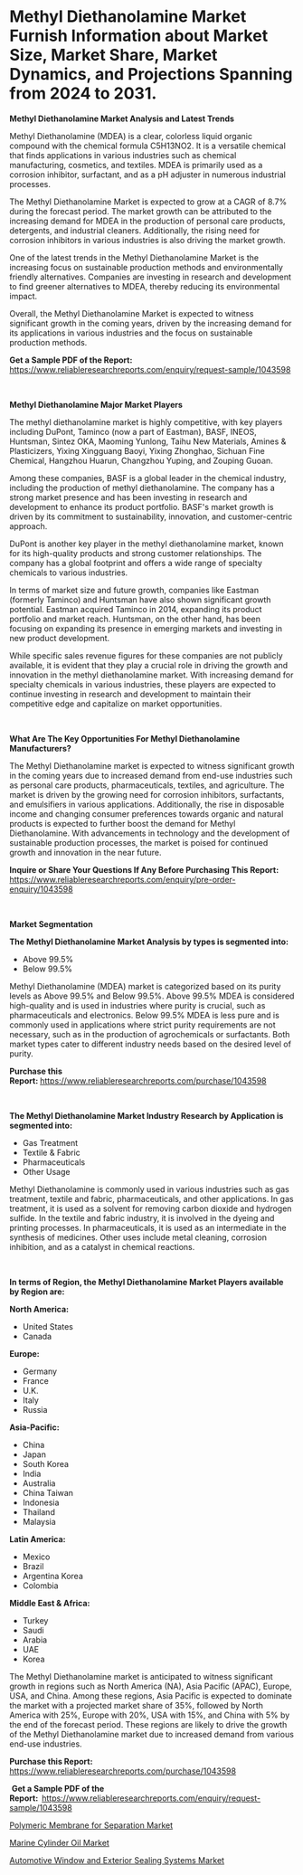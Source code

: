 <p><h1>Methyl Diethanolamine Market Furnish Information about Market Size, Market Share, Market Dynamics, and Projections Spanning from 2024 to 2031.</h1></p><p><strong>Methyl Diethanolamine Market Analysis and Latest Trends</strong></p>
<p><p>Methyl Diethanolamine (MDEA) is a clear, colorless liquid organic compound with the chemical formula C5H13NO2. It is a versatile chemical that finds applications in various industries such as chemical manufacturing, cosmetics, and textiles. MDEA is primarily used as a corrosion inhibitor, surfactant, and as a pH adjuster in numerous industrial processes.</p><p>The Methyl Diethanolamine Market is expected to grow at a CAGR of 8.7% during the forecast period. The market growth can be attributed to the increasing demand for MDEA in the production of personal care products, detergents, and industrial cleaners. Additionally, the rising need for corrosion inhibitors in various industries is also driving the market growth.</p><p>One of the latest trends in the Methyl Diethanolamine Market is the increasing focus on sustainable production methods and environmentally friendly alternatives. Companies are investing in research and development to find greener alternatives to MDEA, thereby reducing its environmental impact.</p><p>Overall, the Methyl Diethanolamine Market is expected to witness significant growth in the coming years, driven by the increasing demand for its applications in various industries and the focus on sustainable production methods.</p></p>
<p><strong>Get a Sample PDF of the Report:&nbsp;</strong> <a href="https://www.reliableresearchreports.com/enquiry/request-sample/1043598">https://www.reliableresearchreports.com/enquiry/request-sample/1043598</a></p>
<p>&nbsp;</p>
<p><strong>Methyl Diethanolamine Major Market Players</strong></p>
<p><p>The methyl diethanolamine market is highly competitive, with key players including DuPont, Taminco (now a part of Eastman), BASF, INEOS, Huntsman, Sintez OKA, Maoming Yunlong, Taihu New Materials, Amines & Plasticizers, Yixing Xingguang Baoyi, Yixing Zhonghao, Sichuan Fine Chemical, Hangzhou Huarun, Changzhou Yuping, and Zouping Guoan.</p><p>Among these companies, BASF is a global leader in the chemical industry, including the production of methyl diethanolamine. The company has a strong market presence and has been investing in research and development to enhance its product portfolio. BASF's market growth is driven by its commitment to sustainability, innovation, and customer-centric approach.</p><p>DuPont is another key player in the methyl diethanolamine market, known for its high-quality products and strong customer relationships. The company has a global footprint and offers a wide range of specialty chemicals to various industries.</p><p>In terms of market size and future growth, companies like Eastman (formerly Taminco) and Huntsman have also shown significant growth potential. Eastman acquired Taminco in 2014, expanding its product portfolio and market reach. Huntsman, on the other hand, has been focusing on expanding its presence in emerging markets and investing in new product development.</p><p>While specific sales revenue figures for these companies are not publicly available, it is evident that they play a crucial role in driving the growth and innovation in the methyl diethanolamine market. With increasing demand for specialty chemicals in various industries, these players are expected to continue investing in research and development to maintain their competitive edge and capitalize on market opportunities.</p></p>
<p>&nbsp;</p>
<p><strong>What Are The Key Opportunities For Methyl Diethanolamine Manufacturers?</strong></p>
<p><p>The Methyl Diethanolamine market is expected to witness significant growth in the coming years due to increased demand from end-use industries such as personal care products, pharmaceuticals, textiles, and agriculture. The market is driven by the growing need for corrosion inhibitors, surfactants, and emulsifiers in various applications. Additionally, the rise in disposable income and changing consumer preferences towards organic and natural products is expected to further boost the demand for Methyl Diethanolamine. With advancements in technology and the development of sustainable production processes, the market is poised for continued growth and innovation in the near future.</p></p>
<p><strong>Inquire or Share Your Questions If Any Before Purchasing This Report:</strong> <a href="https://www.reliableresearchreports.com/enquiry/pre-order-enquiry/1043598">https://www.reliableresearchreports.com/enquiry/pre-order-enquiry/1043598</a></p>
<p>&nbsp;</p>
<p><strong>Market Segmentation</strong></p>
<p><strong>The Methyl Diethanolamine Market Analysis by types is segmented into:</strong></p>
<p><ul><li>Above 99.5%</li><li>Below 99.5%</li></ul></p>
<p><p>Methyl Diethanolamine (MDEA) market is categorized based on its purity levels as Above 99.5% and Below 99.5%. Above 99.5% MDEA is considered high-quality and is used in industries where purity is crucial, such as pharmaceuticals and electronics. Below 99.5% MDEA is less pure and is commonly used in applications where strict purity requirements are not necessary, such as in the production of agrochemicals or surfactants. Both market types cater to different industry needs based on the desired level of purity.</p></p>
<p><strong>Purchase this Report:&nbsp;</strong><a href="https://www.reliableresearchreports.com/purchase/1043598">https://www.reliableresearchreports.com/purchase/1043598</a></p>
<p>&nbsp;</p>
<p><strong>The Methyl Diethanolamine Market Industry Research by Application is segmented into:</strong></p>
<p><ul><li>Gas Treatment</li><li>Textile & Fabric</li><li>Pharmaceuticals</li><li>Other Usage</li></ul></p>
<p><p>Methyl Diethanolamine is commonly used in various industries such as gas treatment, textile and fabric, pharmaceuticals, and other applications. In gas treatment, it is used as a solvent for removing carbon dioxide and hydrogen sulfide. In the textile and fabric industry, it is involved in the dyeing and printing processes. In pharmaceuticals, it is used as an intermediate in the synthesis of medicines. Other uses include metal cleaning, corrosion inhibition, and as a catalyst in chemical reactions.</p></p>
<p>&nbsp;</p>
<p><strong>In terms of Region, the Methyl Diethanolamine Market Players available by Region are:</strong></p>
<p>
    <p> <strong> North America: </strong>
        <ul>
            <li>United States</li>
            <li>Canada</li>
        </ul>
        </p> 
    <p> <strong> Europe: </strong>
        <ul>
            <li>Germany</li>
            <li>France</li>
            <li>U.K.</li>
            <li>Italy</li>
            <li>Russia</li>
        </ul>
        </p> 
    <p> <strong> Asia-Pacific: </strong>
        <ul>
            <li>China</li>
            <li>Japan</li>
            <li>South Korea</li>
            <li>India</li>
            <li>Australia</li>
            <li>China Taiwan</li>
            <li>Indonesia</li>
            <li>Thailand</li>
            <li>Malaysia</li>
        </ul>
        </p> 
    <p> <strong> Latin America: </strong>
        <ul>
            <li>Mexico</li>
            <li>Brazil</li>
            <li>Argentina Korea</li>
            <li>Colombia</li>
        </ul>
        </p> 
    <p> <strong> Middle East & Africa: </strong>
        <ul>
            <li>Turkey</li>
            <li>Saudi</li>
            <li>Arabia</li>
            <li>UAE</li>
            <li>Korea</li>
        </ul>
    </p>
    </p>
<p><p>The Methyl Diethanolamine market is anticipated to witness significant growth in regions such as North America (NA), Asia Pacific (APAC), Europe, USA, and China. Among these regions, Asia Pacific is expected to dominate the market with a projected market share of 35%, followed by North America with 25%, Europe with 20%, USA with 15%, and China with 5% by the end of the forecast period. These regions are likely to drive the growth of the Methyl Diethanolamine market due to increased demand from various end-use industries.</p></p>
<p><strong>Purchase this Report: </strong><a href="https://www.reliableresearchreports.com/purchase/1043598">https://www.reliableresearchreports.com/purchase/1043598</a></p>
<p>&nbsp;<strong>Get a Sample PDF of the Report:&nbsp;&nbsp;</strong><a href="https://www.reliableresearchreports.com/enquiry/request-sample/1043598">https://www.reliableresearchreports.com/enquiry/request-sample/1043598</a></p>
<p><strong></strong></p>
<p><p><a href="https://github.com/globismark/Market-Research-Report-List-2/blob/main/polymeric-membrane-for-separation-market.md">Polymeric Membrane for Separation Market</a></p><p><a href="https://github.com/prosalinda88/Market-Research-Report-List-3/blob/main/marine-cylinder-oil-market.md">Marine Cylinder Oil Market</a></p><p><a href="https://github.com/NorbertYates/Market-Research-Report-List-3/blob/main/automotive-window-and-exterior-sealing-systems-market.md">Automotive Window and Exterior Sealing Systems Market</a></p></p>